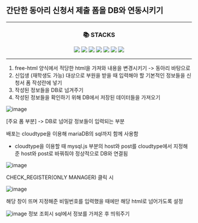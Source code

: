 ## 간단한 동아리 신청서 제출 폼을 DB와 연동시키기
* * *

<div align=center><h3>📚 STACKS</h3></div>
<div align=center> 
   <img src="https://img.shields.io/badge/html5-E34F26?style=for-the-badge&logo=html5&logoColor=white">
   <img src="https://img.shields.io/badge/css-1572B6?style=for-the-badge&logo=css3&logoColor=white">
   <img src="https://img.shields.io/badge/javascript-F7DF1E?style=for-the-badge&logo=javascript&logoColor=black">
   <img src="https://img.shields.io/badge/mariaDB-003545?style=for-the-badge&logo=mariaDB&logoColor=white">
   <img src="https://img.shields.io/badge/node.js-339933?style=for-the-badge&logo=Node.js&logoColor=white">
   <img src="https://img.shields.io/badge/express-000000?style=for-the-badge&logo=express&logoColor=white">
   <img src="https://img.shields.io/badge/git-F05032?style=for-the-badge&logo=git&logoColor=white">
</div>

* * *

1. free-html 양식에서 적당한 html을 가져와 내용을 변경시키기 -> 동아리 바탕으로
2. 신입생 (재학생도 가능) 대상으로 부원을 받을 때 입력해야 할 기본적인 정보들을 신청서 폼 작성란에 넣기
3. 작성된 정보들을 DB로 넘겨주기
4. 작성된 정보들을 확인하기 위해 DB에서 저장된 데이터들을 가져오기

   

![image](https://github.com/user-attachments/assets/f40dafa5-1c43-4700-a185-80f31a213adc)

[주요 폼 부분] -> DB로 넘어갈 정보들이 입력되는 부분


배포는 cloudtype을 이용해 mariaDB의 sql까지 함께 사용함
* cloudtype을 이용할 때 mysql.js 부분의 host와 post를 cloudtype에서 지정해준 host와 post로 바꿔줘야 정상적으로 DB와 연결됨

![image](https://github.com/user-attachments/assets/a418225b-3c3a-4e2a-ac14-cc28f0f883be)

CHECK_REGISTER(ONLY MANAGER) 클릭 시

![image](https://github.com/user-attachments/assets/503d19b5-7263-4e78-b2d9-518a596f8de8)

해당 창이 뜨며 지정해준 비밀번호를 입력했을 때에만 해당 html로 넘어가도록 설정

![image](https://github.com/user-attachments/assets/5bce5aa0-3ce8-45a0-98e6-a96a71fb8aa1)
정보 조회시 sql에서 정보를 가져온 후 띄워주기
